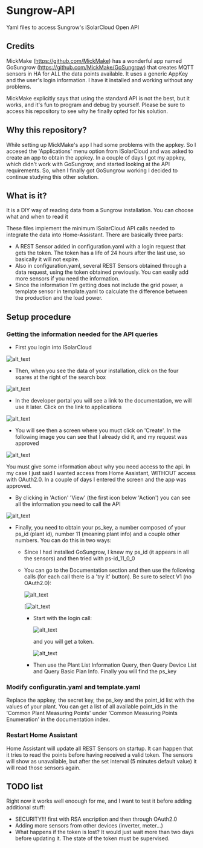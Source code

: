 # Sungrow-API
Yaml files to access Sungrow's iSolarCloud Open API

## Credits

MickMake (https://github.com/MickMake) has a wonderful app named GoSungrow (https://github.com/MickMake/GoSungrow) that creates MQTT sensors in HA for ALL the data points available. It uses a generic AppKey and the user's login information. I have it installed and working without any problems. 

MickMake explicitly says that using the standard API is not the best, but it works, and it's fun to program and debug by yourself. Please be sure to access his repository to see why he finally opted for his solution.

## Why this repository?

While setting up MickMake's app I had some problems with the appkey. So I accesed the 'Applications' menu option from ISolarCloud and was asked to create an app to obtain the appkey. In a couple of days I got my appkey, which didn't work with GoSungrow, and started looking at the API requirements. So, when I finally got GoSungrow working I decided to continue studying this other solution.

## What is it?

It is a DIY way of reading data from a Sungrow installation. You can choose what and when to read it

These files implement the minimum ISolarCloud API calls needed to integrate the data into Home-Assistant. There are basically three parts:

- A REST Sensor added in configuration.yaml with a login request that gets the token. The token has a life of 24 hours after the last use, so basically it will not expire.
- Also in configuration.yaml, several REST Sensors obtained through a data request, using the token obtained previously. You can easily add more sensors if you need the information.
- Since the information I'm getting does not include the grid power, a template sensor in template.yaml to calculate the difference between the production and the load power.

## Setup procedure

### Getting the information needed for the API queries

- First you login into ISolarCloud

![alt_text](https://github.com/jsanchezdelvillar/Sungrow-API/blob/d148931d3dd7e9440bdbda6e44213b3f15a0e653/images/login.PNG?raw=true)

- Then, when you see the data of your installation, click on the four sqares at the right of the search box

![alt_text](https://github.com/jsanchezdelvillar/Sungrow-API/blob/d148931d3dd7e9440bdbda6e44213b3f15a0e653/images/iSolarCloud.PNG)

- In the developer portal you will see a link to the documentation, we will use it later. Click on the link to applications

![alt_text](https://github.com/jsanchezdelvillar/Sungrow-API/blob/d148931d3dd7e9440bdbda6e44213b3f15a0e653/images/applications.PNG)

- You will see then a screen where you muct click on 'Create'. In the following image you can see that I already did it, and my request was approved

![alt_text](https://github.com/jsanchezdelvillar/Sungrow-API/blob/d148931d3dd7e9440bdbda6e44213b3f15a0e653/images/create.PNG)

  You must give some information about why you need access to the api. In my case I just said I wanted access from Home Assistant, WITHOUT access with OAuth2.0. In a couple of days I entered the screen and the app was approved.

- By clicking in 'Action' 'View' (the first icon below 'Action') you can see all the information you need to call the API

![alt_text](https://github.com/jsanchezdelvillar/Sungrow-API/blob/d148931d3dd7e9440bdbda6e44213b3f15a0e653/images/appdata.PNG)

- Finally, you need to obtain your ps_key, a number composed of your ps_id (plant id), number 11 (meaning plant info) and a couple other numbers. You can do this in two ways:
  - Since I had installed GoSungrow, I knew my ps_id (it appears in all the sensors) and then tried with ps-id_11_0_0
  - You can go to the Documentation section and then use the following calls (for each call there is a 'try it' button). Be sure to select V1 (no OAuth2.0):

    ![alt_text](https://github.com/jsanchezdelvillar/Sungrow-API/blob/d148931d3dd7e9440bdbda6e44213b3f15a0e653/images/v1.PNG)
    
    [![alt_text](https://github.com/jsanchezdelvillar/Sungrow-API/blob/d148931d3dd7e9440bdbda6e44213b3f15a0e653/images/try%20it.PNG)
    
    - Start with the login call:
      
      ![alt_text](https://github.com/jsanchezdelvillar/Sungrow-API/blob/f78a856c2c8e6182cc24444a1d396423656931a9/images/login2.PNG)
      
      and you will get a token.
      
      ![alt_text](https://github.com/jsanchezdelvillar/Sungrow-API/blob/f78a856c2c8e6182cc24444a1d396423656931a9/images/token.PNG)
    
    - Then use the Plant List Information Query, then Query Device List and Query Basic Plan Info. Finally you will find the ps_key

### Modify configuratin.yaml and template.yaml

Replace the appkey, the secret key, the ps_key and the point_id list with the values of your plant. You can get a list of all available point_ids in the 'Common Plant Measuring Points' under 'Common Measuring Points Enumeration' in the documentation index.

### Restart Home Assistant

Home Assistant will update all REST Sensors on startup. It can happen that it tries to read the points before having received a valid token. The sensors will show as unavailable, but after the set interval (5 minutes default value) it will read those sensors again.

## TODO list

Right now it works well enoough for me, and I want to test it before adding additional stuff:

- SECURITY!!! first with RSA encription and then through OAuth2.0
- Adding more sensors from other devices (inverter, meter...)
- What happens if the token is lost? It would just wait more than two days before updating it. The state of the token must be supervised.
